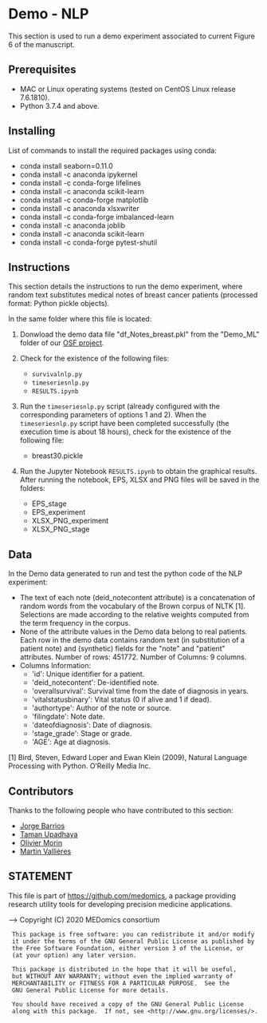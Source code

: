 # Demo - NLP

This section is used to run a demo experiment associated to current Figure 6 of the manuscript.

## Prerequisites
* MAC or Linux operating systems (tested on CentOS Linux release 7.6.1810).
* Python 3.7.4 and above.

## Installing

List of commands to install the required packages using conda:

* conda install seaborn=0.11.0
* conda install -c anaconda ipykernel
* conda install -c conda-forge lifelines
* conda install -c anaconda scikit-learn
* conda install -c conda-forge matplotlib
* conda install -c anaconda xlsxwriter
* conda install -c conda-forge imbalanced-learn 
* conda install -c anaconda joblib
* conda install -c anaconda scikit-learn 
* conda install -c conda-forge pytest-shutil


## Instructions

This section details the instructions to run the demo experiment, where random text substitutes medical notes of breast cancer patients (processed format: Python pickle objects). 

In the same folder where this file is located:

1. Donwload the demo data file "df_Notes_breast.pkl" from the "Demo_ML" folder of our [OSF project](https://osf.io/ytge5/).

2. Check for the existence of the following files:
	* ```survivalnlp.py```
	* ```timeseriesnlp.py```
	* ```RESULTS.ipynb```
    
3. Run the ```timeseriesnlp.py``` script (already configured with the corresponding parameters of options 1 and 2). When the ```timeseriesnlp.py``` script have been completed successfully (the execution time is about 18 hours), check for the existence of the following file:
	* breast30.pickle

4. Run the Jupyter Notebook ```RESULTS.ipynb``` to obtain the graphical results. After running the notebook, EPS, XLSX and PNG  files will be saved in the folders:
    * EPS_stage
    * EPS_experiment
    * XLSX_PNG_experiment
    * XLSX_PNG_stage
    

## Data
In the Demo data generated to run and test the python code of the NLP experiment:
  * The text of each note (deid_notecontent attribute) is a concatenation of random words from the vocabulary
      of the Brown corpus of NLTK [1]. Selections are made according to the relative weights computed from the term frequency in the corpus.
  * None of the attribute values in the Demo data belong to real patients. Each row in the demo data contains random text (in substitution of a patient note) and (synthetic) fields for the "note" and "patient" attributes. Number of rows: 451772. Number of Columns: 9 columns.
  * Columns Information:
    * 'id': Unique identifier for a patient.
    * 'deid_notecontent': De-identified note.
    * 'overallsurvival': Survival time from the date of diagnosis in years.
    * 'vitalstatusbinary': Vital status (0 if alive and 1 if dead).
    * 'authortype': Author of the note or source.
    * 'filingdate': Note date.
    * 'dateofdiagnosis': Date of diagnosis.
    * 'stage_grade': Stage or grade.
    * 'AGE': Age at diagnosis.

[1] Bird, Steven, Edward Loper and Ewan Klein (2009), Natural Language Processing with Python. O’Reilly Media Inc.

## Contributors

Thanks to the following people who have contributed to this section:

* [Jorge Barrios](https://github.com/numeroj)
* [Taman Upadhaya](https://github.com/TmnGitHub)
* [Olivier Morin](https://github.com/OlivierMorinUCSF)
* [Martin Vallières](https://github.com/mvallieres)

## STATEMENT

 This file is part of <https://github.com/medomics>, a package providing research utility tools for developing precision medicine applications. 
 
 --> Copyright (C) 2020  MEDomics consortium

     This package is free software: you can redistribute it and/or modify
     it under the terms of the GNU General Public License as published by
     the Free Software Foundation, either version 3 of the License, or
     (at your option) any later version.

     This package is distributed in the hope that it will be useful,
     but WITHOUT ANY WARRANTY; without even the implied warranty of
     MERCHANTABILITY or FITNESS FOR A PARTICULAR PURPOSE.  See the
     GNU General Public License for more details.
 
     You should have received a copy of the GNU General Public License
     along with this package.  If not, see <http://www.gnu.org/licenses/>.